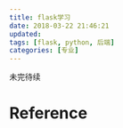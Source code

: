 ```yaml
---
title: flask学习
date: 2018-03-22 21:46:21
updated:
tags: [flask, python, 后端]
categories: [专业]
---
```


未完待续

# Reference
